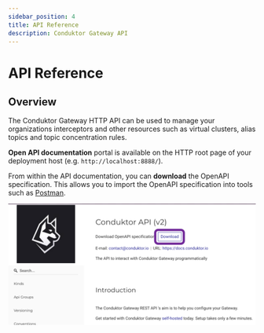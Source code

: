 ```yaml
---
sidebar_position: 4
title: API Reference
description: Conduktor Gateway API
---
```


# API Reference

## Overview

The Conduktor Gateway HTTP API can be used to manage your organizations interceptors and other resources such as virtual clusters, alias topics and topic concentration rules.

**Open API documentation** portal is available on the HTTP root page of your deployment host (e.g. `http://localhost:8888/`).


From within the API documentation, you can **download** the OpenAPI specification. This allows you to import the OpenAPI specification into tools such as [Postman](https://www.postman.com/).

![api-specification download.png](./images/gw-api-download.png)